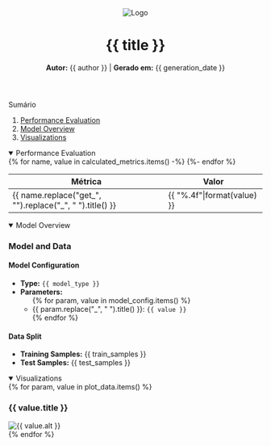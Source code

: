 <header class="report-header">
  <div class="header-overlay"></div> <div class="header-content">
    <img src="/home/pedro/Workspace/UFRJ/3W/3WToolkit/docs/figures/3w_logo.png" alt="Logo" class="header-logo">
    <h1>{{ title }}</h1>
    <p class="author-info">
      <strong>Autor:</strong> {{ author }} | <strong>Gerado em:</strong> {{ generation_date }}
    </p>
  </div>
</header>

<link rel="stylesheet" href="/home/pedro/Workspace/UFRJ/3W/3WToolkit/docs/markdown/petro.css">


<main>

<div class="info-box principio">
    <div class="info-box-header">Sumário</div>
    <div class="info-box-content">
      <ol>
        <li><a href="#performance-evaluation">Performance Evaluation</a></li>
        <li><a href="#model-overview">Model Overview</a></li>
        <li><a href="#visualizations">Visualizations</a></li>
      </ol>
    </div>
  </div>

<details open class="info-box explicacao">
<summary class="info-box-header">
  Performance Evaluation
</summary>
  <div class="info-box-content">
    <div class="table-container">
      <table>
        <thead>
          <tr>
            <th>Métrica</th>
            <th>Valor</th>
          </tr>
        </thead>
        <tbody>
          {% for name, value in calculated_metrics.items() -%}
          <tr>
            <td>{{ name.replace("get_", "").replace("_", " ").title() }}</td>
            <td>{{ "%.4f"|format(value) }}</td>
          </tr>
          {%- endfor %}
        </tbody>
      </table>
    </div>
  </div>
</details>

<details open class="info-box explicacao">
<summary class="info-box-header">Model Overview
</summary>
  <div class="info-box-content">
      <h3>Model and Data</h3>
      <h4>Model Configuration</h4>
      <ul>
        <li><strong>Type:</strong> <code>{{ model_type }}</code></li>
        <li><strong>Parameters:</strong>
          <ul>
            {% for param, value in model_config.items() %}
              <li>{{ param.replace("_", " ").title() }}: <code>{{ value }}</code></li>
            {% endfor %}
          </ul>
        </li>
      </ul>
      <h4>Data Split</h4>
      <ul>
        <li><strong>Training Samples:</strong> {{ train_samples }}</li>
        <li><strong>Test Samples:</strong> {{ test_samples }}</li>
      </ul>
  </div>
</details>

<details open class="info-box explicacao">
<summary class="info-box-header">Visualizations
</summary>

<div class="info-box-content">
<div class="visualization-grid">
  {% for param, value in plot_data.items() %}
    <div class="viz-card">
      <div class="card-header">
        <h3>{{ value.title }}</h3>
      </div>
      <div class="card-body">
        <img src="{{ value.img_path }}" alt="{{ value.alt }}">
      </div>
    </div>
  {% endfor %}
</div>
</div>
</details>

</main>
